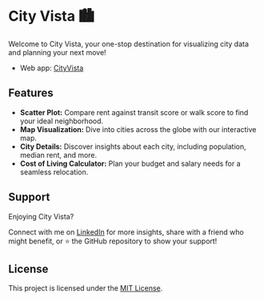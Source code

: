 # City Vista 🏙️

Welcome to City Vista, your one-stop destination for visualizing city data and planning your next move!

- Web app: [CityVista](#https://cityvista.streamlit.app/)

## Features
- **Scatter Plot:** Compare rent against transit score or walk score to find your ideal neighborhood.
- **Map Visualization:** Dive into cities across the globe with our interactive map.
- **City Details:** Discover insights about each city, including population, median rent, and more.
- **Cost of Living Calculator:** Plan your budget and salary needs for a seamless relocation.

## Support
Enjoying City Vista? 

Connect with me on [LinkedIn](#https://www.linkedin.com/in/sumeetbadgujar) for more insights, share with a friend who might benefit, or ⭐ the GitHub repository to show your support!

## License
This project is licensed under the [MIT License](LICENSE).
